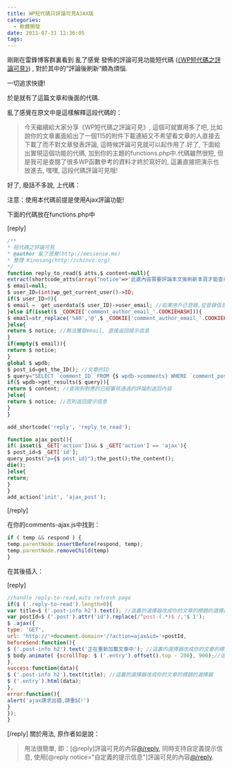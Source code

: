 ```yaml
---
title: WP短代碼只評論可見AJAX版
categories:
  - 軟體開發
date: 2011-07-31 12:36:05
tags:
---
```


剛剛在雷鋒博客群裏看到 亂了感覺 發佈的評論可見功能短代碼 ([《WP短代碼之評論可見》](http://messense.me/wp-shortcode-of-reply-to-read.html)) , 對於其中的“評論後刷新”頗為煩惱.

一切追求快捷!

於是就有了這篇文章和後面的代碼.

亂了感覺在原文中是這樣解釋這段代碼的：

> 今天繼續給大家分享《WP短代碼之評論可見》, 這個可就實用多了吧, 比如說你的文章裏面給出了一個115的附件下載連結又不希望看文章的人直接去下載了而不對文章發表評論, 這時候評論可見就可以起作用了.好了, 下面給出實現這個功能的代碼, 加到你的主題的functions.php中.代碼雖然很短, 但是我可是查閱了很多WP函數參考的資料才終於寫好的, 這裏直接把演示也放進去, 嘿嘿, 這段代碼評論可見哦!

好了, 廢話不多說, 上代碼：
<!--more-->
注意：使用本代碼前提是使用Ajax評論功能!

下面的代碼放在functions.php中

[reply]

```php
/**
* 短代碼之評論可見
* @author 亂了感覺(http://messense.me)
* 整理 Kinosang(http://chinvo.org)
*/
function reply_to_read($ atts,$ content=null){
extract(shortcode_atts(array("notice"=>'此處內容需要評論本文後刷新本頁才能查看.'),$ atts));
$ email=null;
$ user_ID=(int)wp_get_current_user()->ID;
if($ user_ID>0){
$ email =  get_userdata($ user_ID)->user_email; //如果用戶已登錄,從登錄信息中獲取email
}else if(isset($ _COOKIE['comment_author_email_'.COOKIEHASH])){
$ email=str_replace('%40','@',$ _COOKIE['comment_author_email_'.COOKIEHASH]); //如果用戶未登錄但電腦上有本站的Cookie信息, 從Cookie裏讀取email
}else{
return $ notice; //無法獲取email, 直接返回提示信息
}
if(empty($ email)){
return $ notice;
}
global $ wpdb;
$ post_id=get_the_ID(); //文章的ID
$ query="SELECT `comment_ID` FROM {$ wpdb->comments} WHERE `comment_post_ID`={$ post_id} and `comment_approved`='1' and `comment_author_email`='{$ email}' LIMIT 1";
if($ wpdb->get_results($ query)){
return $ content; //查詢到對應的已經審核通過的評論則返回內容
}else{
return $ notice; //否則返回提示信息
}
}

add_shortcode('reply', 'reply_to_read');

function ajax_post(){
if( isset($ _GET['action'])&& $ _GET['action'] == 'ajax'){
$ post_id=$ _GET['id'];
query_posts("p={$ post_id}");the_post();the_content();
die();
}else{
return;
}
}
add_action('init', 'ajax_post');
```

[/reply]

在你的comments-ajax.js中找到：

```javascript
if ( temp && respond ) {
temp.parentNode.insertBefore(respond, temp);
temp.parentNode.removeChild(temp)
}
```

在其後插入：

[reply]

```javascript
//handle reply-to-read,auto refresh page
if($ ('.reply-to-read').length>0){
var title=$ ('.post-info h2').text(); //這裏的選擇器改成你的文章的標題的選擇器
var postId=$ ('.post').attr('id').replace(/^post-(.*)$ /,'$ 1');
$ .ajax({
type: 'GET',
url: 'http://'+document.domain+'/?action=ajax&id='+postId,
beforeSend:function(){
$ ('.post-info h2').text('正在重新加載文章中'); //這裏的選擇器改成你的文章的標題的選擇器
$ body.animate( {scrollTop: $ ('.entry').offset().top - 200}, 900);//這裏的選擇器改成你的文章的內容的選擇器
},
success:function(data){
$ ('.post-info h2').text(title); //這裏的選擇器改成你的文章的標題的選擇器
$ ('.entry').html(data);
},
error:function(){
alert('ajax請求出錯,請重試!')
}
});
}
```

[/reply]
關於用法, 原作者如是說：

> 用法很簡單, 即：[@reply]評論可見的內容[@/reply](去掉@), 同時支持自定義提示信息, 使用[@reply notice="自定義的提示信息"]評論可見的內容[@/reply](同樣要去掉@).
